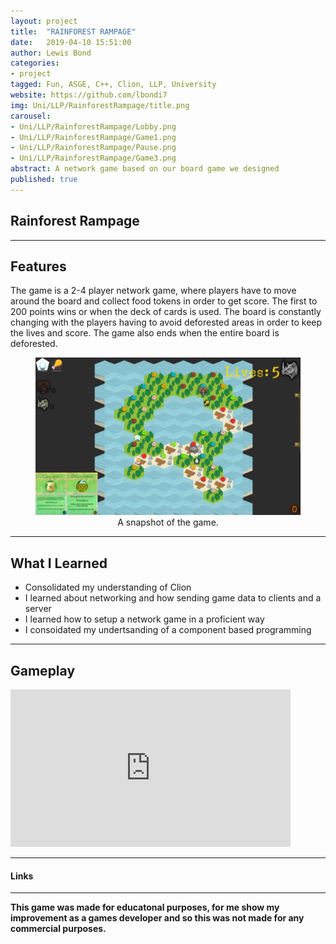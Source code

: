 ```yaml
---
layout: project
title:  "RAINFOREST RAMPAGE"
date:   2019-04-10 15:51:00
author: Lewis Bond
categories: 
- project
tagged: Fun, ASGE, C++, Clion, LLP, University
website: https://github.com/lbondi7
img: Uni/LLP/RainforestRampage/title.png
carousel:
- Uni/LLP/RainforestRampage/Lobby.png
- Uni/LLP/RainforestRampage/Game1.png
- Uni/LLP/RainforestRampage/Pause.png
- Uni/LLP/RainforestRampage/Game3.png
abstract: A network game based on our board game we designed
published: true
---
```


## Rainforest Rampage

---

## Features

The game is a 2-4 player network game, where players have to move around the board and collect food tokens in order to get score. The first to 200 points wins or when the deck of cards is used. The board is constantly changing with the players having to avoid deforested areas in order to keep the lives and score. The game also ends when the entire board is deforested.

<center>
<figure>
    <a href="/assets/img/project/Uni/LLP/RainforestRampage/Game2.png"><img src="/assets/img/project/Uni/LLP/RainforestRampage/Game2.png" width="448" height="252"></a>
    <figcaption>A snapshot of the game.</figcaption>
</figure>
</center>

---

## What I Learned

 - Consolidated my understanding of Clion
 - I learned about networking and how sending game data to clients and a server
 - I learned how to setup a network game in a proficient way
 - I consoidated my undertsanding of a component based programming

---

## Gameplay

<iframe width="448" height="252" src="https://www.youtube.com/embed/O-NTs8C3xlY" frameborder="0" allow="accelerometer; autoplay; encrypted-media; gyroscope; picture-in-picture" allowfullscreen></iframe>

---

#### Links


---

**This game was made for educatonal purposes, for me show my improvement as a games developer and so this was not made for any commercial purposes.** 
